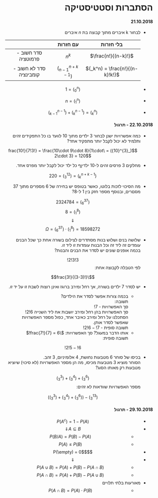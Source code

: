 <style>
    html {
        direction: rtl;
    }
    eqn, table, .katex {
        direction: ltr;
    }
</style>
# הסתברות וסטטיסטיקה
#### 21.10.2018

* לבחור k איברים מתוך קבוצה בת $n$ איברים

    ||עם חזרות|בלי חזרות|
    |:-:|:-:|:-:|
    |סדר חשוב - פרמוטציה|$n^k$|$\frac{n!}{(n-k)!}$|
    |סדר לא חשוב - קומבינציה|$(_{n-1}^{n+k-1})$|$(_k^n) = \frac{n!}{(n-k)!k!}$|
* $$(_0^n) = 1$$
* $$(_1^n) = n$$
* $$(_k^n) = (_{k}^{n-1}) + (_{k-1}^{n-1})$$
#### 22.10.2018 - תרגול
* 
    כמה אפשרויות ישנן לבחור 3 ילדים מתוך 10 לוועד בו כל התפקידים זהים ותלמיד לא יכול לקבל יותר מתפקיד אחד?

    $$(_{3}^{10}) = \frac{10!}{7!3!} = \frac{10\cdot 9\cdot 8}{1\cdot 2\cdot 3} = 120$$
*   מחלקים 3 פרסים זהים ל-10 ילדיןף כל ילד יכול לקבל יותר מפרס אחד.

    $$(_{k}^{n+k-1}) = (_3^{12}) = 220$$
*
    מה הסיכוי לזכות בלוטו, כאשר בטופס יש בחירה של 6 מספרים מתוך 37 מסםרים, ובנוסף מספר חזק בין 1 ל-8?

    $$(_{6}^{37}) = 2324784$$
    $$(_{1}^{8}) = 8$$
    $$\Downarrow$$
    $$\Omega = (_{6}^{37})\cdot (_{1}^{8}) = 18598272$$
*
    שלושה בנים ושלוש בנות מסתדרים לצילום בשורה אחת כך שכל הבנים עומדים זה ליד זה וכל הבנות עומדות זו ליד זו.  
    בכמה אופנים שונים יש לסדר את הבנים והבנות?

    $$3!3!2!$$
     לפי הטבלה לקבוצה אחת:
    
    $$\frac{3!}{(3-3)!}$$

*  
    יש לסדר 7 ילדים בשורה, אך רחל ומירב ברוגז ואינן רוצות לשבת זו על יד זו.  
    * בכמה צורות אפשר לסדר את הילדים?  
    תשובה:  
    סך האפשרויות - $7!$  
    סך האפשרויות בהן רחל ומירב יושבות אח ליד השנייה $6!2!$  
    הסתכלנו על רחל ומירב כאיבר אחד, כפול מספר האפשרויות שאפשר לסדר אותן.  
    תשובה סופית - $7!-6!2!$  
    * אותו הדבר במעגל?
    סך האפשרויות: $\frac{7!}{7} = 6!$  
    תשובה סופית:
    
    $$6!-5!2!$$
*
    בכיסו של סוחר 6 מטבעות נחושת, 4 אלומיניום, 3 זהב.  
    הסוחר מוציא 3 מטבעות מכיסו, מה הן מספר האפשרויות (לא סיכוי) שיוציא מטבעות רק מאותו הסוג?
    
    $$(_{3}^{6}) + (_{3}^{4}) + (_{3}^{3})$$
    מספר האפשרויות שוודאות לא זהים:  

    $$(_{3}^{13}) - ((_{3}^{6}) + (_{3}^{4}) + (_{3}^{3}))$$
#### 29.10.2018 - תרגול
* $$P(A^{c})=1-P(A)$$
* $$A\subseteq B \Downarrow$$
    * $$P(B / A) = P(B)-P(A)$$
    * $$P(A) \leq P(B)$$
* $$P(\empty) = 0$$
* $$\Downarrow$$
    * $$P(A\cup B) = P(A) + P(B) - P(A\cap B)$$
    * $$P(A\cap B) = P(A) + P(B) - P(A\cup B)$$
* מאורעות בלתי תלויים
    * $$P(A \cap B) = P(A)\cdot P(B)$$